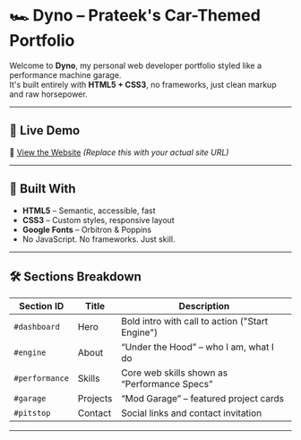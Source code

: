 # 🏎️ Dyno – Prateek's Car-Themed Portfolio

Welcome to **Dyno**, my personal web developer portfolio styled like a performance machine garage.  
It's built entirely with **HTML5 + CSS3**, no frameworks, just clean markup and raw horsepower.

---

## 🚀 Live Demo

🔗 [View the Website](https://your-live-link.com) *(Replace this with your actual site URL)*

---

## 🔧 Built With

- **HTML5** – Semantic, accessible, fast
- **CSS3** – Custom styles, responsive layout
- **Google Fonts** – Orbitron & Poppins
- No JavaScript. No frameworks. Just skill.

---

## 🛠️ Sections Breakdown

| Section ID     | Title             | Description                                     |
|----------------|------------------|-------------------------------------------------|
| `#dashboard`   | Hero              | Bold intro with call to action ("Start Engine") |
| `#engine`      | About             | “Under the Hood” – who I am, what I do          |
| `#performance` | Skills            | Core web skills shown as “Performance Specs”    |
| `#garage`      | Projects          | “Mod Garage” – featured project cards           |
| `#pitstop`     | Contact           | Social links and contact invitation             |

---
